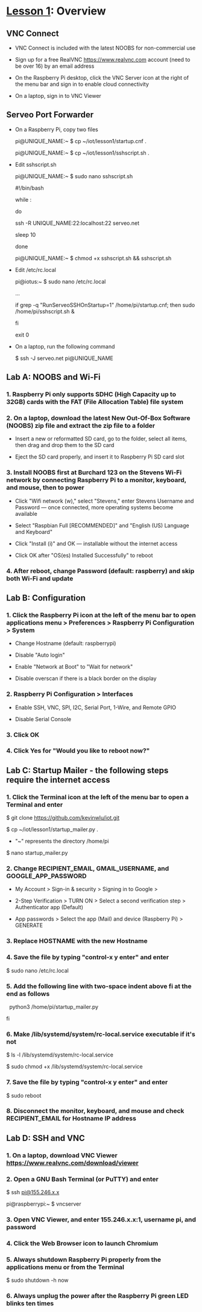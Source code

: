 # <a href="https://goo.gl/4aXo9L">Lesson 1</a>: Overview

## VNC Connect

* VNC Connect is included with the latest NOOBS for non-commercial use

* Sign up for a free RealVNC https://www.realvnc.com account (need to be over 16) by an email address

* On the Raspberry Pi desktop, click the VNC Server icon at the right of the menu bar and sign in to enable cloud connectivity

* On a laptop, sign in to VNC Viewer

## Serveo Port Forwarder

* On a Raspberry Pi, copy two files

    pi@UNIQUE_NAME:~ $ cp ~/iot/lesson1/startup.cnf .

    pi@UNIQUE_NAME:~ $ cp ~/iot/lesson1/sshscript.sh .

* Edit sshscript.sh

    pi@UNIQUE_NAME:~ $ sudo nano sshscript.sh

    #!/bin/bash
    
    while :
    
    do
    
    ssh -R UNIQUE_NAME:22:localhost:22 serveo.net
    
    sleep 10
    
    done

    pi@UNIQUE_NAME:~ $ chmod +x sshscript.sh && sshscript.sh

* Edit /etc/rc.local

    pi@iotus:~ $ sudo nano /etc/rc.local

    ...
    
    if grep -q "RunServeoSSHOnStartup=1" /home/pi/startup.cnf; then sudo /home/pi/sshscript.sh & 
    
    fi
    
    exit 0

* On a laptop, run the following command

    $ ssh -J serveo.net pi@UNIQUE_NAME

## Lab A: NOOBS and Wi-Fi

### 1. Raspberry Pi only supports SDHC (High Capacity up to 32GB) cards with the FAT (File Allocation Table) file system

### 2. On a laptop, download the latest New Out-Of-Box Software (NOOBS) zip file and extract the zip file to a folder

* Insert a new or reformatted SD card, go to the folder, select all items, then drag and drop them to the SD card

* Eject the SD card properly, and insert it to Raspberry Pi SD card slot

### 3. Install NOOBS first at Burchard 123 on the Stevens Wi-Fi network by connecting Raspberry Pi to a monitor, keyboard, and mouse, then to power

* Click "Wifi network (w)," select "Stevens," enter Stevens Username and Password — once connected, more operating systems become available

* Select "Raspbian Full [RECOMMENDED]" and "English (US) Language and Keyboard"

* Click "Install (i)" and OK — installable without the internet access

* Click OK after "OS(es) Installed Successfully" to reboot

### 4. After reboot, change Password (default: raspberry) and skip both Wi-Fi and update

## Lab B: Configuration

### 1. Click the Raspberry Pi icon at the left of the menu bar to open applications menu > Preferences > Raspberry Pi Configuration > System

* Change Hostname (default: raspberrypi)

* Disable "Auto login" 

* Enable "Network at Boot" to "Wait for network"

* Disable overscan if there is a black border on the display

### 2. Raspberry Pi Configuration > Interfaces

* Enable SSH, VNC, SPI, I2C, Serial Port, 1-Wire, and Remote GPIO

* Disable Serial Console

### 3. Click OK

### 4. Click Yes for "Would you like to reboot now?"

## Lab C: Startup Mailer - the following steps require the internet access

### 1. Click the Terminal icon at the left of the menu bar to open a Terminal and enter 

$ git clone https://github.com/kevinwlu/iot.git

$ cp ~/iot/lesson1/startup_mailer.py .

* "~" represents the directory /home/pi

$ nano startup_mailer.py

### 2. Change RECIPIENT_EMAIL, GMAIL_USERNAME, and GOOGLE_APP_PASSWORD

* My Account > Sign-in & security > Signing in to Google > 

* 2-Step Verification > TURN ON > Select a second verification step > Authenticator app (Default)

* App passwords > Select the app (Mail) and device (Raspberry Pi) > GENERATE

### 3. Replace HOSTNAME with the new Hostname

### 4. Save the file by typing "control-x y enter" and enter

$ sudo nano /etc/rc.local

### 5. Add the following line with two-space indent above fi at the end as follows

&nbsp;  python3 /home/pi/startup_mailer.py

fi

### 6. Make /lib/systemd/system/rc-local.service executable if it's not

$ ls -l /lib/systemd/system/rc-local.service

$ sudo chmod +x /lib/systemd/system/rc-local.service

### 7. Save the file by typing "control-x y enter" and enter

$ sudo reboot

### 8. Disconnect the monitor, keyboard, and mouse and check RECIPIENT_EMAIL for Hostname IP address

## Lab D: SSH and VNC

### 1. On a laptop, download VNC Viewer https://www.realvnc.com/download/viewer

### 2. Open a GNU Bash Terminal (or PuTTY) and enter

$ ssh pi@155.246.x.x

pi@raspberrypi:~ $ vncserver

### 3. Open VNC Viewer, and enter 155.246.x.x:1, username pi, and password

### 4. Click the Web Browser icon to launch Chromium

### 5. Always shutdown Raspberry Pi properly from the applications menu or from the Terminal

$ sudo shutdown -h now

### 6. Always unplug the power after the Raspberry Pi green LED blinks ten times
